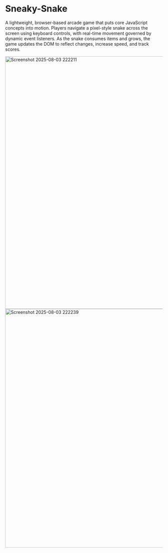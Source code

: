 # Sneaky-Snake
A lightweight, browser-based arcade game that puts core JavaScript concepts into motion. Players navigate a pixel-style snake across the screen using keyboard controls, with real-time movement governed by dynamic event listeners. As the snake consumes items and grows, the game updates the DOM to reflect changes, increase speed, and track scores.

<img width="1907" height="806" alt="Screenshot 2025-08-03 222211" src="https://github.com/user-attachments/assets/d19c7a0b-40d6-472f-a22d-0aef53940b02" />
<img width="1914" height="762" alt="Screenshot 2025-08-03 222239" src="https://github.com/user-attachments/assets/20af9f7f-e7db-4509-8e67-a7af9ff91d21" />
